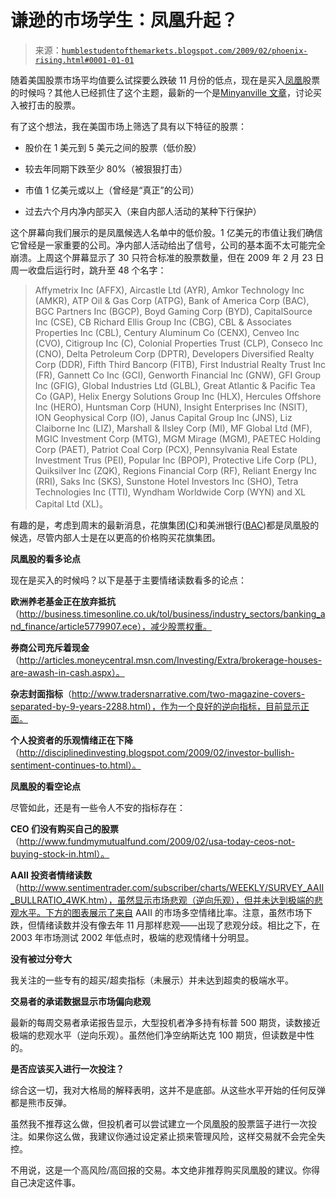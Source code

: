 <!--yml

类别：未分类

日期：2024-05-18 00:58:07

-->

# 谦逊的市场学生：凤凰升起？

> 来源：[`humblestudentofthemarkets.blogspot.com/2009/02/phoenix-rising.html#0001-01-01`](https://humblestudentofthemarkets.blogspot.com/2009/02/phoenix-rising.html#0001-01-01)

随着美国股票市场平均值要么试探要么跌破 11 月份的低点，现在是买入[凤凰](http://humblestudentofthemarkets.blogspot.com/2008/12/mini-ride-of-phoenix.html)股票的时候吗？其他人已经抓住了这个主题，最新的一个是[Minyanville 文章](http://www.minyanville.com/articles/index/a/21265)，讨论买入被打击的股票。

有了这个想法，我在美国市场上筛选了具有以下特征的股票：

+   股价在 1 美元到 5 美元之间的股票（低价股）

+   较去年同期下跌至少 80%（被狠狠打击）

+   市值 1 亿美元或以上（曾经是“真正”的公司）

+   过去六个月内净内部买入（来自内部人活动的某种下行保护）

这个屏幕向我们展示的是凤凰候选人名单中的低价股。1 亿美元的市值让我们确信它曾经是一家重要的公司。净内部人活动给出了信号，公司的基本面不太可能完全崩溃。上周这个屏幕显示了 30 只符合标准的股票数量，但在 2009 年 2 月 23 日周一收盘后运行时，跳升至 48 个名字：

> Affymetrix Inc (AFFX), Aircastle Ltd (AYR), Amkor Technology Inc (AMKR), ATP Oil & Gas Corp (ATPG), Bank of America Corp (BAC), BGC Partners Inc (BGCP), Boyd Gaming Corp (BYD), CapitalSource Inc (CSE), CB Richard Ellis Group Inc (CBG), CBL & Associates Properties Inc (CBL), Century Aluminum Co (CENX), Cenveo Inc (CVO), Citigroup Inc (C), Colonial Properties Trust (CLP), Conseco Inc (CNO), Delta Petroleum Corp (DPTR), Developers Diversified Realty Corp (DDR), Fifth Third Bancorp (FITB), First Industrial Realty Trust Inc (FR), Gannett Co Inc (GCI), Genworth Financial Inc (GNW), GFI Group Inc (GFIG), Global Industries Ltd (GLBL), Great Atlantic & Pacific Tea Co (GAP), Helix Energy Solutions Group Inc (HLX), Hercules Offshore Inc (HERO), Huntsman Corp (HUN), Insight Enterprises Inc (NSIT), ION Geophysical Corp (IO), Janus Capital Group Inc (JNS), Liz Claiborne Inc (LIZ), Marshall & Ilsley Corp (MI), MF Global Ltd (MF), MGIC Investment Corp (MTG), MGM Mirage (MGM), PAETEC Holding Corp (PAET), Patriot Coal Corp (PCX), Pennsylvania Real Estate Investment Trus (PEI), Popular Inc (BPOP), Protective Life Corp (PL), Quiksilver Inc (ZQK), Regions Financial Corp (RF), Reliant Energy Inc (RRI), Saks Inc (SKS), Sunstone Hotel Investors Inc (SHO), Tetra Technologies Inc (TTI), Wyndham Worldwide Corp (WYN) and XL Capital Ltd (XL)。

有趣的是，考虑到周末的最新消息，花旗集团([C](http://finance.yahoo.com/q/it?s=C))和美洲银行([BAC](http://finance.yahoo.com/q/it?s=BAC))都是凤凰股的候选，尽管内部人士是在以更高的价格购买花旗集团。

**凤凰股的看多论点**

现在是买入的时候吗？以下是基于主要情绪读数看多的论点：

**欧洲养老基金正在放弃抵抗**（http://business.timesonline.co.uk/tol/business/industry_sectors/banking_and_finance/article5779907.ece），减少股票权重。

**券商公司充斥着现金**（http://articles.moneycentral.msn.com/Investing/Extra/brokerage-houses-are-awash-in-cash.aspx）。

**杂志封面指标**（http://www.tradersnarrative.com/two-magazine-covers-separated-by-9-years-2288.html），作为一个良好的逆向指标，目前显示正面。

**个人投资者的乐观情绪正在下降**（http://disciplinedinvesting.blogspot.com/2009/02/investor-bullish-sentiment-continues-to.html）。

**凤凰股的看空论点**

尽管如此，还是有一些令人不安的指标存在：

**CEO 们没有购买自己的股票**（http://www.fundmymutualfund.com/2009/02/usa-today-ceos-not-buying-stock-in.html）。

**AAII 投资者情绪读数**（http://www.sentimentrader.com/subscriber/charts/WEEKLY/SURVEY_AAII_BULLRATIO_4WK.htm），虽然显示市场悲观（逆向乐观），但并未达到极端的悲观水平。下方的图表展示了来自 AAII 的市场多空情绪比率。注意，虽然市场下跌，但情绪读数并没有像去年 11 月那样悲观——出现了悲观分歧。相比之下，在 2003 年市场测试 2002 年低点时，极端的悲观情绪十分明显。

**没有被过分夸大**

我关注的一些专有的超买/超卖指标（未展示）并未达到超卖的极端水平。

**交易者的承诺数据显示市场偏向悲观**

最新的每周交易者承诺报告显示，大型投机者净多持有标普 500 期货，读数接近极端的悲观水平（逆向乐观）。虽然他们净空纳斯达克 100 期货，但读数是中性的。

**是否应该买入进行一次投注？**

综合这一切，我对大格局的解释表明，这并不是底部。从这些水平开始的任何反弹都是熊市反弹。

虽然我不推荐这么做，但投机者可以尝试建立一个凤凰股的股票篮子进行一次投注。如果你这么做，我建议你通过设定紧止损来管理风险，这样交易就不会完全失控。

不用说，这是一个高风险/高回报的交易。本文绝非推荐购买凤凰股的建议。你得自己决定这件事。
